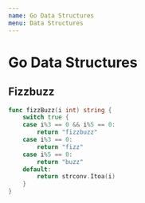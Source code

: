 ```yaml
---
name: Go Data Structures
menu: Data Structures
---
```


# Go Data Structures

## Fizzbuzz

```go
func fizzBuzz(i int) string {
	switch true {
	case i%3 == 0 && i%5 == 0:
		return "fizzbuzz"
	case i%3 == 0:
		return "fizz"
	case i%5 == 0:
		return "buzz"
	default:
		return strconv.Itoa(i)
	}
}
```
